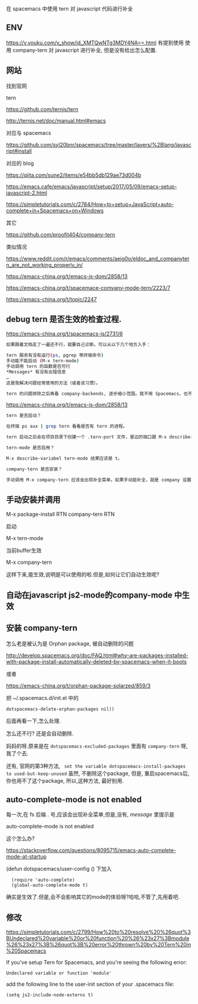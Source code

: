 
在 spacemacs 中使用 tern 对 javascript 代码进行补全

## ENV

https://v.youku.com/v_show/id_XMTQwNTg3MDY4NA==.html 有提到使用 使用 company-tern 对 javascript 进行补全, 但是没有给出怎么配置.

## 网站 ##

找到官网

tern 

https://github.com/ternjs/tern

http://ternjs.net/doc/manual.html#emacs

对应与 spacemacs

https://github.com/syl20bnr/spacemacs/tree/master/layers/%2Blang/javascript#install

对应的 blog 

https://qiita.com/sune2/items/e54bb5db129ae73d004b

https://emacs.cafe/emacs/javascript/setup/2017/05/09/emacs-setup-javascript-2.html

https://simpletutorials.com/c/2784/How+to+setup+JavaScript+auto-complete+in+Spacemacs+on+Windows

其它

https://github.com/proofit404/company-tern


类似情况

https://www.reddit.com/r/emacs/comments/aejg0o/eldoc_and_companytern_are_not_working_properly_in/

https://emacs-china.org/t/emacs-js-dom/2858/13

https://emacs-china.org/t/spacemace-comyany-mode-tern/2223/7

https://emacs-china.org/t/topic/2247

## debug tern 是否生效的检查过程. ##

https://emacs-china.org/t/spacemacs-js/2731/6

```bash
如果跟着文档走了一遍还不行，就要自己诊断。可以从以下几个地方入手：

tern 服务有没有运行(ps, pgrep 等终端命令)
手动能不能启动 (M-x tern-mode)
手动调用 tern 的函数是否可行
*Messages* 有没有出错信息
…
这是我解决问题经常使用的方法（或者说习惯）。

tern 的问题排除之后再看 company-backends, 逐步缩小范围。我不用 Spacemacs，也不能给一段代码直接就能运行。
```

https://emacs-china.org/t/emacs-js-dom/2858/13

```bash
tern 是否启动？

在终端 ps aux | grep tern 看看是否有 tern 的进程。

tern 启动之后会在项目目录下创建一个 .tern-port 文件，里边的端口跟 M-x describe-variabble tern-known-port 看到的一致。

tern-mode 是否启用？

M-x describe-variabel tern-mode 结果应该是 t。

company-tern 是否安装？

手动调用 M-x company-tern 应该会出现补全菜单。如果手动能补全，就是 company 设置不对了。
```


## 手动安装并调用 ##


M-x package-install RTN company-tern RTN

启动 

M-x tern-mode

当前buffer生效

M-x company-tern 


这样下来,能生效,说明是可以使用的啦.但是,如何让它们自动生效呢?

## 自动在javascript js2-mode的company-mode 中生效


## 安装 company-tern 

怎么老是被认为是 Orphan package, 被自动删除的问题

http://develop.spacemacs.org/doc/FAQ.html#why-are-packages-installed-with-package-install-automatically-deleted-by-spacemacs-when-it-boots

或者

https://emacs-china.org/t/orphan-package-solarzed/859/3

把 ~/.spacemacs.d/init.el 中的

```
dotspacemacs-delete-orphan-packages nil))
```

后面再看一下,怎么处理.

怎么还不行? 还是会自动删除.

妈妈的呀.原来是在 `dotspacemacs-excluded-packages` 里面有 `company-tern` 呀,我了个去.

还有,  官网的第3种方法, ` set the variable dotspacemacs-install-packages to used-but-keep-unused` 
虽然, 不删除这个package, 但是, 重启spacemacs后,你也用不了这个package, 所以,这种方法, 最好别用.

## auto-complete-mode is not enabled ##


每一次,在 fs 后输 . 号,应该会出现补全菜单,但是,没有, *message* 里提示是

auto-complete-mode is not enabled

这个怎么办?

https://stackoverflow.com/questions/8095715/emacs-auto-complete-mode-at-startup

(defun dotspacemacs/user-config () 下加入
```
  (require 'auto-complete)
  (global-auto-complete-mode t)
```
确实是生效了.但是,会不会影响其它的mode的体验呀?哈哈,不管了,先用着吧.



## 修改

https://simpletutorials.com/c/2799/How%20to%20resolve%20%26quot%3BUndeclared%20variable%20or%20function%20%26%23x27%3Bmodule%26%23x27%3B%26quot%3B%20error%20thrown%20by%20Tern%20in%20Spacemacs

If you've setup Tern for Spacemacs, and you're seeing the following error:

```
Undeclared variable or function 'module'
```

add the following line to the user-init section of your .spacemacs file:

```
(setq js2-include-node-externs t)
```



